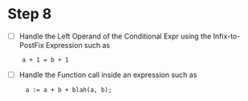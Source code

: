 # Step 8

- [ ] Handle the Left Operand of the Conditional Expr using the Infix-to-PostFix Expression such as
```
    a + 1 = b + 1
```
- [ ] Handle the Function call inside an expression such as

```
     a := a + b + blah(a, b);
```
